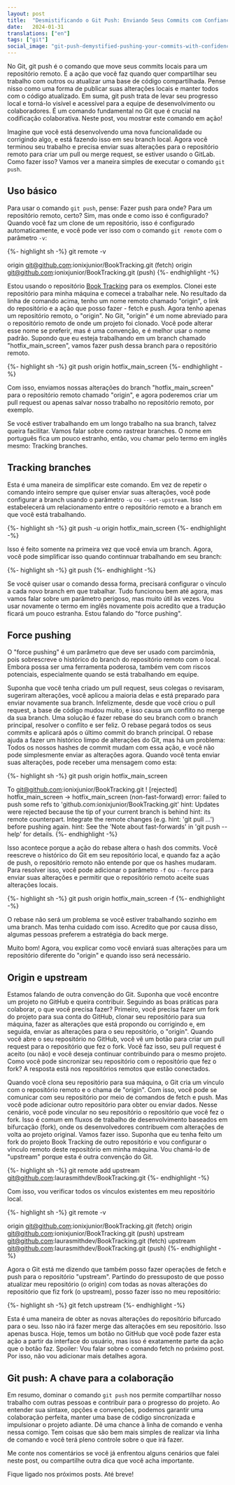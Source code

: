 ```yaml
---
layout: post
title:  "Desmistificando o Git Push: Enviando Seus Commits com Confiança"
date:   2024-01-31
translations: ["en"]
tags: ["git"]
social_image: "git-push-demystified-pushing-your-commits-with-confidence.png"
---
```


<p class="intro"><span class="dropcap">N</span>o Git, git push é o comando que move seus commits locais para um repositório remoto. É a ação que você faz quando quer compartilhar seu trabalho com outros ou atualizar uma base de código compartilhada. Pense nisso como uma forma de publicar suas alterações locais e manter todos com o código atualizado. Em suma, git push trata de levar seu progresso local e torná-lo visível e acessível para a equipe de desenvolvimento ou colaboradores. É um comando fundamental no Git que é crucial na codificação colaborativa. Neste post, vou mostrar este comando em ação!</p>

Imagine que você está desenvolvendo uma nova funcionalidade ou corrigindo algo, e está fazendo isso em seu branch local. Agora você terminou seu trabalho e precisa enviar suas alterações para o repositório remoto para criar um pull ou merge request, se estiver usando o GitLab. Como fazer isso? Vamos ver a maneira simples de executar o comando `git push`.

## Uso básico
Para usar o comando `git push`, pense: Fazer push para onde? Para um repositório remoto, certo? Sim, mas onde e como isso é configurado? Quando você faz um clone de um repositório, isso é configurado automaticamente, e você pode ver isso com o comando `git remote` com o parâmetro `-v`:

{%- highlight sh -%}
git remote -v

origin	git@github.com:ionixjunior/BookTracking.git (fetch)
origin	git@github.com:ionixjunior/BookTracking.git (push)
{%- endhighlight -%}

Estou usando o repositório [Book Tracking][book_tracking_repository] para os exemplos. Clonei este repositório para minha máquina e comecei a trabalhar nele. No resultado da linha de comando acima, tenho um nome remoto chamado "origin", o link do repositório e a ação que posso fazer - fetch e push. Agora tenho apenas um repositório remoto, o "origin". No Git, "origin" é um nome abreviado para o repositório remoto de onde um projeto foi clonado. Você pode alterar esse nome se preferir, mas é uma convenção, e é melhor usar o nome padrão. Supondo que eu esteja trabalhando em um branch chamado "hotfix_main_screen", vamos fazer push dessa branch para o repositório remoto.

{%- highlight sh -%}
git push origin hotfix_main_screen
{%- endhighlight -%}

Com isso, enviamos nossas alterações do branch "hotfix_main_screen" para o repositório remoto chamado "origin", e agora poderemos criar um pull request ou apenas salvar nosso trabalho no repositório remoto, por exemplo.

Se você estiver trabalhando em um longo trabalho na sua branch, talvez queira facilitar. Vamos falar sobre como rastrear branches. O nome em português fica um pouco estranho, então, vou chamar pelo termo em inglês mesmo: Tracking branches.

## Tracking branches
Esta é uma maneira de simplificar este comando. Em vez de repetir o comando inteiro sempre que quiser enviar suas alterações, você pode configurar a branch usando o parâmetro `-u` ou `--set-upstream`. Isso estabelecerá um relacionamento entre o repositório remoto e a branch em que você está trabalhando.

{%- highlight sh -%}
git push -u origin hotfix_main_screen
{%- endhighlight -%}

Isso é feito somente na primeira vez que você envia um branch. Agora, você pode simplificar isso quando continnuar trabalhando em seu branch:

{%- highlight sh -%}
git push
{%- endhighlight -%}

Se você quiser usar o comando dessa forma, precisará configurar o vínculo a cada novo branch em que trabalhar. Tudo funcionou bem até agora, mas vamos falar sobre um parâmetro perigoso, mas muito útil às vezes. Vou usar novamente o termo em inglês novamente pois acredito que a tradução ficará um pouco estranha. Estou falando do "force pushing".

## Force pushing
O "force pushing" é um parâmetro que deve ser usado com parcimônia, pois sobrescreve o histórico do branch do repositório remoto com o local. Embora possa ser uma ferramenta poderosa, também vem com riscos potenciais, especialmente quando se está trabalhando em equipe.

Suponha que você tenha criado um pull request, seus colegas o revisaram, sugeriram alterações, você aplicou a maioria delas e está preparado para enviar novamente sua branch. Infelizmente, desde que você criou o pull request, a base de código mudou muito, e isso causa um conflito no merge da sua branch. Uma solução é fazer rebase do seu branch com o branch principal, resolver o conflito e ser feliz. O rebase pegará todos os seus commits e aplicará após o último commit do branch principal. O rebase ajuda a fazer um histórico limpo de alterações do Git, mas há um problema: Todos os nossos hashes de commit mudam com essa ação, e você não pode simplesmente enviar as alterações agora. Quando você tenta enviar suas alterações, pode receber uma mensagem como esta:

{%- highlight sh -%}
git push origin hotfix_main_screen

To git@github.com:ionixjunior/BookTracking.git
 ! [rejected]        hotfix_main_screen -> hotfix_main_screen (non-fast-forward)
error: failed to push some refs to 'github.com:ionixjunior/BookTracking.git'
hint: Updates were rejected because the tip of your current branch is behind
hint: its remote counterpart. Integrate the remote changes (e.g.
hint: 'git pull ...') before pushing again.
hint: See the 'Note about fast-forwards' in 'git push --help' for details.
{%- endhighlight -%}

Isso acontece porque a ação do rebase altera o hash dos commits. Você reescreve o histórico do Git em seu repositório local, e quando faz a ação de push, o repositório remoto não entende por que os hashes mudaram. Para resolver isso, você pode adicionar o parâmetro `-f` ou `--force` para enviar suas alterações e permitir que o repositório remoto aceite suas alterações locais.

{%- highlight sh -%}
git push origin hotfix_main_screen -f
{%- endhighlight -%}

O rebase não será um problema se você estiver trabalhando sozinho em uma branch. Mas tenha cuidado com isso. Acredito que por causa disso, algumas pessoas preferem a estratégia do back merge.

Muito bom! Agora, vou explicar como você enviará suas alterações para um repositório diferente do "origin" e quando isso será necessário.

## Origin e upstream
Estamos falando de outra convenção do Git. Suponha que você encontre um projeto no GitHub e queira contribuir. Seguindo as boas práticas para colaborar, o que você precisa fazer? Primeiro, você precisa fazer um fork do projeto para sua conta do GitHub, clonar seu repositório para sua máquina, fazer as alterações que está propondo ou corrigindo e, em seguida, enviar as alterações para o seu repositório, o "origin". Quando você abre o seu repositório no GitHub, você vê um botão para criar um pull request para o repositório que fez o fork. Você faz isso, seu pull request é aceito (ou não) e você deseja continuar contribuindo para o mesmo projeto. Como você pode sincronizar seu repositório com o repositório que fez o fork? A resposta está nos repositórios remotos que estão conectados.

Quando você clona seu repositório para sua máquina, o Git cria um vínculo com o repositório remoto e o chama de "origin". Com isso, você pode se comunicar com seu repositório por meio de comandos de fetch e push. Mas você pode adicionar outro repositório para obter ou enviar dados. Nesse cenário, você pode vincular no seu repositório o repositório que você fez o fork. Isso é comum em fluxos de trabalho de desenvolvimento baseados em bifurcação (fork), onde os desenvolvedores contribuem com alterações de volta ao projeto original. Vamos fazer isso. Suponha que eu tenha feito um fork do projeto Book Tracking de outro repositório e vou configurar o vínculo remoto deste repositório em minha máquina. Vou chamá-lo de "upstream" porque esta é outra convenção do Git.

{%- highlight sh -%}
git remote add upstream git@github.com:laurasmithdev/BookTracking.git
{%- endhighlight -%}

Com isso, vou verificar todos os vínculos existentes em meu repositório local.

{%- highlight sh -%}
git remote -v

origin	git@github.com:ionixjunior/BookTracking.git (fetch)
origin	git@github.com:ionixjunior/BookTracking.git (push)
upstream	git@github.com:laurasmithdev/BookTracking.git (fetch)
upstream	git@github.com:laurasmithdev/BookTracking.git (push)
{%- endhighlight -%}

Agora o Git está me dizendo que também posso fazer operações de fetch e push para o repositório "upstream". Partindo do pressuposto de que posso atualizar meu repositório (o origin) com todas as novas alterações do repositório que fiz fork (o upstream), posso fazer isso no meu repositório:

{%- highlight sh -%}
git fetch upstream
{%- endhighlight -%}

Esta é uma maneira de obter as novas alterações do repositório bifurcado para o seu. Isso não irá fazer merge das alterações em seu repositório. Isso apenas busca. Hoje, temos um botão no GitHub que você pode fazer esta ação a partir da interface do usuário, mas isso é exatamente parte da ação que o botão faz. Spoiler: Vou falar sobre o comando fetch no próximo post. Por isso, não vou adicionar mais detalhes agora.

## Git push: A chave para a colaboração
Em resumo, dominar o comando `git push` nos permite compartilhar nosso trabalho com outras pessoas e contribuir para o progresso do projeto. Ao entender sua sintaxe, opções e convenções, podemos garantir uma colaboração perfeita, manter uma base de código sincronizada e impulsionar o projeto adiante. Dê uma chance à linha de comando e venha nessa comigo. Tem coisas que são bem mais simples de realizar via linha de comando e você terá pleno controle sobre o que irá fazer.

Me conte nos comentários se você já enfrentou alguns cenários que falei neste post, ou compartilhe outra dica que você acha importante.

Fique ligado nos próximos posts. Até breve!

[book_tracking_repository]: https://github.com/ionixjunior/BookTracking
